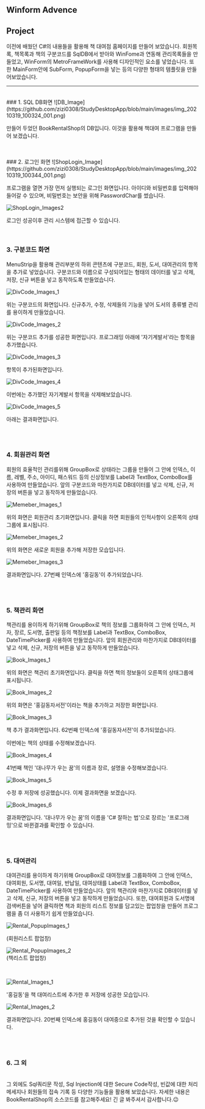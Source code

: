 ## Winform Advence

## Project
이전에 배웠던 C#의 내용들을 활용해 책 대여점 홈페이지를 만들어 보았습니다. 회원목록, 책목록과 책의 구분코드를 SqlDB에서 받아와 WinFome과 연동해 관리목록들을 만들었고, 
WinForm의 MetroFrameWork를 사용해 디자인적인 요소를 넣었습니다. 또한 MainForm안에 SubForm, PopupForm을 넣는 등의 다양한 형태의 템플릿을 만들어보았습니다.


-----------
<br/>
### 1. SQL DB화면
![DB_Image](https://github.com/zizi0308/StudyDesktopApp/blob/main/images/img_20210319_100324_001.png)

만들어 두었던 BookRentalShop의 DB입니다. 이것을 활용해 책대여 프로그램을 만들어 보겠습니다.

<br/>
<br/>
### 2. 로그인 화면
![ShopLogin_Image](https://github.com/zizi0308/StudyDesktopApp/blob/main/images/img_20210319_100344_001.png)

프로그램을 열면 가장 먼저 실행되는 로그인 화면입니다. 아이디와 비밀번호를 입력해야 들어갈 수 있으며, 비밀번호는 보안을 위해 PasswordChar를 썼습니다.

![ShopLogin_Images2](https://github.com/zizi0308/StudyDesktopApp/blob/main/images/img_20210319_170322_001.png)

로그인 성공이후 관리 시스템에 접근할 수 있습니다.

<br/>


### 3. 구분코드 화면
MenuStrip을 활용해 관리부분의 하위 콘텐츠에 구분코드, 회원, 도서, 대여관리의 항목을 추가로 넣었습니다. 구분코드와 이름으로 구성되어있는 형태의 데이터를 넣고 삭제, 저장, 신규 버튼을 넣고 동작하도록 만들었습니다. 


![DivCode_Images_1](https://github.com/zizi0308/StudyDesktopApp/blob/main/images/img_20210319_170324_001.png)

위는 구분코드의 화면입니다. 신규추가, 수정, 삭제들의 기능을 넣어 도서의 종류별 관리를 용이하게 만들었습니다.



![DivCode_Images_2](https://github.com/zizi0308/StudyDesktopApp/blob/main/images/img_20210319_170327_001.png)

위는 구분코드 추가를 성공한 화면입니다. 프로그래밍 아래에 '자기계발서'라는 항목을 추가했습니다.



![DivCode_Images_3](https://github.com/zizi0308/StudyDesktopApp/blob/main/images/img_20210319_170330_001.png)

항목이 추가된화면입니다.



![DivCode_Images_4](https://github.com/zizi0308/StudyDesktopApp/blob/main/images/img_20210319_170352_001.png)

이번에는 추가했던 자기계발서 항목을 삭제해보았습니다.



![DivCode_Images_5](https://github.com/zizi0308/StudyDesktopApp/blob/main/images/img_20210319_170300_001.png)

아래는 결과화면입니다.


<br/>
<br/>

### 4. 회원관리 화면
회원의 효율적인 관리를위해 GroupBox로 상태라는 그룹을 만들어 그 안에 인덱스, 이름, 레벨, 주소, 아이디, 패스워드 등의 신상정보를 Label과 TextBox, ComboBox를 사용하여 만들었습니다.
앞의 구분코드와 마찬가지로 DB데이터를 넣고 삭제, 신규, 저장의 버튼을 넣고 동작하게 만들었습니다.


![Memeber_Images_1](https://github.com/zizi0308/StudyDesktopApp/blob/main/images/img_20210319_100325_001.png)


위의 화면은 회원관리 초기화면입니다. 클릭을 하면 회원들의 인적사항이 오른쪽의 상태그룹에 표시됩니다.



![Memeber_Images_2](https://github.com/zizi0308/StudyDesktopApp/blob/main/images/img_20210319_180330_001.png)

위의 화면은 새로운 회원을 추가해 저장한 모습입니다.



![Memeber_Images_3](https://github.com/zizi0308/StudyDesktopApp/blob/main/images/img_20210319_180354_001.png)

결과화면입니다. 27번째 인덱스에 '홍길동'이 추가되었습니다.

<br/>
<br/>

### 5. 책관리 화면
책관리를 용이하게 하기위해 GroupBox로 책의 정보를 그룹화하여 그 안에 인덱스, 저자, 장르, 도서명, 출판일 등의 책정보를 Label과 TextBox, ComboBox, DateTimePicker를 사용하여 만들었습니다.
앞의 회원관리와 마찬가지로 DB데이터를 넣고 삭제, 신규, 저장의 버튼을 넣고 동작하게 만들었습니다.



![Book_Images_1](https://github.com/zizi0308/StudyDesktopApp/blob/main/images/img_20210319_100315_001.png)

위의 화면은 책관리 초기화면입니다. 클릭을 하면 책의 정보들이 오른쪽의 상태그룹에 표시됩니다.



![Book_Images_2](https://github.com/zizi0308/StudyDesktopApp/blob/main/images/img_20210319_180304_001.png)

위의 화면은 '홍길동자서전'이라는 책을 추가하고 저장한 화면입니다.



![Book_Images_3](https://github.com/zizi0308/StudyDesktopApp/blob/main/images/img_20210319_180357_001.png)

책 추가 결과화면입니다. 62번째 인덱스에 '홍길동자서전'이 추가되었습니다.


이번에는 책의 상태를 수정해보겠습니다.

![Book_Images_4](https://github.com/zizi0308/StudyDesktopApp/blob/main/images/img_20210319_180354_002.png)

41번째 책인 '대나무가 우는 꿈'의 이름과 장르, 설명을 수정해보겠습니다.


![Book_Images_5](https://github.com/zizi0308/StudyDesktopApp/blob/main/images/img_20210319_180308_001.png)

수정 후 저장에 성공했습니다. 이제 결과화면을 보겠습니다.


![Book_Images_6](https://github.com/zizi0308/StudyDesktopApp/blob/main/images/img_20210319_180339_001.png)

결과화면입니다. '대나무가 우는 꿈'의 이름을 'C# 잘하는 법'으로 장르는 '프로그래밍'으로 바뀐결과를 확인할 수 있습니다.

<br/>
<br/>

### 5. 대여관리
대여관리를 용이하게 하기위해 GroupBox로 대여정보를 그룹화하여 그 안에 인덱스, 대여회원, 도서명, 대여일, 반납일, 대여상태를 Label과 TextBox, ComboBox, DateTimePicker를 사용하여 만들었습니다. 앞의 책관리와 마찬가지로 DB데이터를 넣고 삭제, 신규, 저장의 버튼을 넣고 동작하게 만들었습니다. 또한, 대여회원과 도서명에 검색버튼을 넣어 클릭하면 책과 회원의 리스트 정보를 담고있는 팝업창을 만들어 프로그램을 좀 더 사용하기 쉽게 만들었습니다. 


![Rental_PopupImages_1](https://github.com/zizi0308/StudyDesktopApp/blob/main/images/img_20210319_180300_001.png)

(회원리스트 팝업창)


![Rental_PopupImages_2](https://github.com/zizi0308/StudyDesktopApp/blob/main/images/img_20210319_180357_002.png)
<br/>
(책리스트 팝업창)

<br/>

![Rental_Images_1](https://github.com/zizi0308/StudyDesktopApp/blob/main/images/img_20210319_180348_001.png)

'홍길동'을 책 대여리스트에 추가한 후 저장에 성공한 모습입니다.


![Rental_Images_2](https://github.com/zizi0308/StudyDesktopApp/blob/main/images/img_20210319_180328_001.png)

결과화면입니다. 20번째 인덱스에 홍길동이 대여중으로 추가된 것을 확인할 수 있습니다.

<br/>
<br/>

### 6. 그 외
<br/>
그 외에도 Sql쿼리문 작성, Sql Injection에 대한 Secure Code작성, 빈값에 대한 처리 메세지나 회원들의 접속 기록 등 다양한 기능들을 활용해 보았습니다. 자세한 내용은 BookRentalShop의 소스코드를 참고해주세요! 긴 글 봐주셔서 감사합니다.😉
















